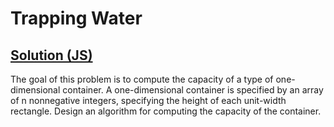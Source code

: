 # Trapping Water

## [Solution (JS)](./solution.js)

The goal of this problem is to compute the capacity of a type of one-dimensional container. A one-dimensional container is specified by an array of n nonnegative integers, specifying the height of each unit-width rectangle. Design an algorithm for computing the capacity of the container.
